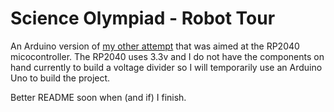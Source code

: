 # Science Olympiad - Robot Tour

An Arduino version of [my other attempt](https://github.com/ItzDerock/scioly-robottour-2024) that was aimed at the RP2040 micocontroller. The RP2040 uses 3.3v and I do not have the components on hand currently to build a voltage divider so I will temporarily use an Arduino Uno to build the project.

Better README soon when (and if) I finish.